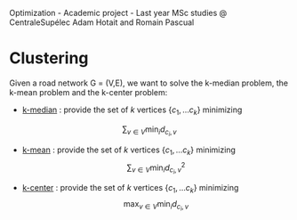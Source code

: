 Optimization - Academic project - Last year MSc studies @ CentraleSupélec Adam Hotait and Romain Pascual

# Clustering

Given a road network G = (V,E), we want to solve the k-median problem, the k-mean problem and the k-center problem:

- [k-median](https://en.wikipedia.org/wiki/K-medians_clustering) : provide the set of _k_ vertices $\{c_1, \dots c_k\}$ minimizing
```math
\sum_{v \in V} \min_i d_{c_i,v}
```

- [k-mean](https://en.wikipedia.org/wiki/Metric_k-center) : provide the set of _k_ vertices $\{c_1, \dots c_k\}$ minimizing
$$ \sum_{v \in V} \min_i d^2_{c_i,v}$$

- [k-center](https://en.wikipedia.org/wiki/K-means_clustering) : provide the set of _k_ vertices $\{c_1, \dots c_k\}$ minimizing
$$ \max_{v \in V} \min_i d_{c_i,v}$$
